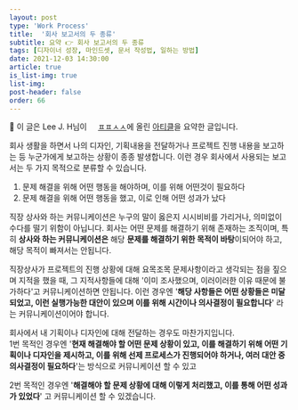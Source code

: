```yaml
---
layout: post
type: 'Work Process'
title:  '회사 보고서의 두 종류'
subtitle: 요약 👉 회사 보고서의 두 종류
tags: [디자이너 성장, 마인드셋, 문서 작성법, 일하는 방법]
date: 2021-12-03 14:30:00
article: true
is_list-img: true
list-img: 
post-header: false
order: 66
---
```


<p class="text-gray">
 🔗 이 글은 Lee J. H님이 <a href='https://ppss.kr/archives' target='blank' rel='nofollow' id='outlink1' onclick='clickedOutlink(outlink1)'><img src='https://www.google.com/s2/favicons?sz=64&domain=https://ppss.kr/' style='display:inline; height: 1em; position: relative; bottom: -2px; margin-right: 2px;'>ㅍㅍㅅㅅ</a>에 올린 <a href='https://ppss.kr/archives/50612' target='blank' rel='nofollow' id='outlink2' onclick='clickedOutlink(outlink2)'>아티클</a>을 요약한 글입니다.
</p>

회사 생활을 하면서 나의 디자인, 기획내용을 전달하거나 프로젝트 진행 내용을 보고하는 등 누군가에게 보고하는 상황이 종종 발생합니다. 이런 경우 회사에서 사용되는 보고서는 두 가지 목적으로 분류할 수 있습니다.

1. 문제 해결을 위해 어떤 행동을 해야하며, 이를 위해 어떤것이 필요하다
2. 문제 해결을 위해 어떤 행동을 했고, 이로 인해 어떤 성과가 났다

직장 상사와 하는 커뮤니케이션은 누구의 말이 옳은지 시시비비를 가리거나, 의미없이 수다를 떨기 위함이 아닙니다. 회사는 어떤 문제를 해결하기 위해 존재하는 조직이며, 특히 **상사와 하는 커뮤니케이션은** 해당 **문제를 해결하기 위한 목적이 바탕**이되어야 하고, 해당 목적이 빠져서는 안됩니다.

직장상사가 프로젝트의 진행 상황에 대해 요목조목 문제사항이라고 생각되는 점을 짚으며 지적을 했을 때, 그 지적사항들에 대해 '이미 조사했으며, 이러이러한 이유 때문에 불가하다'고 커뮤니케이션하면 안됩니다. 이런 경우엔 '**해당 사항들은 어떤 상황들은 미달되었고, 이런 실행가능한 대안이 있으며 이를 위해 시간이나 의사결정이 필요합니다**' 라는 커뮤니케이션이어야 합니다.

회사에서 내 기획이나 디자인에 대해 전달하는 경우도 마찬가지입니다.  
1번 목적인 경우엔 '**현재 해결해야 할 어떤 문제 상황이 있고, 이를 해결하기 위해 어떤 기획이나 디자인을 제시하고, 이를 위해 선제 프로세스가 진행되어야 하거나, 여러 대안 중 의사결정이 필요하다**'는 방식으로 커뮤니케이션 할 수 있고

2번 목적인 경우엔 '**해결해야 할 문제 상황에 대해 이렇게 처리했고, 이를 통해 어떤 성과가 있었다**' 고 커뮤니케이션 할 수 있겠습니다.